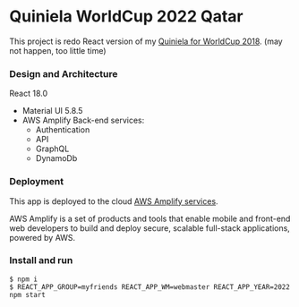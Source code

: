 # Quiniela WorldCup 2022 Qatar

This project is redo React version of my [Quiniela for WorldCup 2018](https://github.com/vktrgama/quiniela). (may not happen, too little time)

### Design and Architecture

React 18.0
-   Material UI 5.8.5
-   AWS Amplify Back-end services:
    -   Authentication
    -   API
    -   GraphQL
    -   DynamoDb

### Deployment

This app is deployed to the cloud [AWS Amplify services](https://aws.amazon.com/amplify/?trk=41731cf6-f5eb-4611-81ef-f2914ec706b5&sc_channel=ps&sc_campaign=acquisition&sc_medium=GC-PMM|PS-GO|Brand|All|PA|Mobile%20Services|Amplify|US|EN|Text|PMO22-13306&s_kwcid=AL!4422!3!588971138365!e!!g!!aws%20amplify&ef_id=CjwKCAjw5NqVBhAjEiwAeCa97dcJNcTvjLCvshBqW7qRQhlsYf_plqNwOE3Z2qLndwWj_nJkSY89vBoCesEQAvD_BwE:G:s&s_kwcid=AL!4422!3!588971138365!e!!g!!aws%20amplify).

AWS Amplify is a set of products and tools that enable mobile and front-end web developers to build and deploy secure, scalable full-stack applications, powered by AWS.

### Install and run

```
$ npm i
$ REACT_APP_GROUP=myfriends REACT_APP_WM=webmaster REACT_APP_YEAR=2022 npm start

```